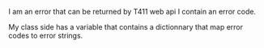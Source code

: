 I am an error that can be returned by T411 web api I contain an error code.

My class side has a variable that contains a dictionnary that map error codes to error strings.